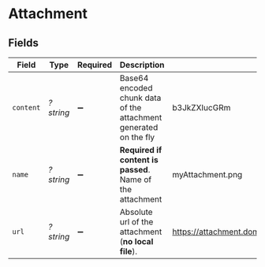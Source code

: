 # Attachment


## Fields

| Field                                                            | Type                                                             | Required                                                         | Description                                                      | Example                                                          |
| ---------------------------------------------------------------- | ---------------------------------------------------------------- | ---------------------------------------------------------------- | ---------------------------------------------------------------- | ---------------------------------------------------------------- |
| `content`                                                        | *?string*                                                        | :heavy_minus_sign:                                               | Base64 encoded chunk data of the attachment generated on the fly | b3JkZXIucGRm                                                     |
| `name`                                                           | *?string*                                                        | :heavy_minus_sign:                                               | **Required if content is passed**. Name of the attachment<br/>   | myAttachment.png                                                 |
| `url`                                                            | *?string*                                                        | :heavy_minus_sign:                                               | Absolute url of the attachment (**no local file**).<br/>         | https://attachment.domain.com/myAttachmentFromUrl.jpg            |